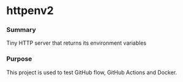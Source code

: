 # httpenv2
### Summary
Tiny HTTP server that returns its environment variables

### Purpose
This project is used to test GitHub flow, GitHub Actions and Docker.

